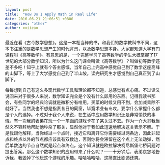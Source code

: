 ```yaml
---
layout: post
title:  "How Do I Apply Math in Real Life"
date: 2016-06-21 21:06:51 +0800
categories: "other"
author: xxiieao
---
```


最近在看《古今数学思想》。这是一本相当棒的书，和我们的数学教科书不同，这本书注重的是数学思想产生的时代背景，以及数学思想本身。大家都知道大学有门课程叫《高等数学》。有意思的是，一个完整学习了高等数学的学生大概掌握了17世纪的大部分数学知识，所以为什么这门课会叫做《高等数学》？叫做初等数学还差不多吧！知乎上就有个答主感慨，当年自己上完高中感觉自己到了数学这座高峰的山脚下，等上了大学感觉自己到了半山坡，读完研究生才感觉到自己真正到了山脚下。

每每想到自己有这么多现代数学工具和理论都不知道，总感觉有点心痛。不过话又说回来对于很多人来说，数学知识完全是个没有什么卵用的东西。记得我读书那会，有些同学的经典论调就是微积分有啥用，买菜的时候又用不到，会加减乘除不就好了。当然我也不想是指责昔日的同窗，毕竟术业有专攻，要学什么掌握什么都是个人的选择。不过对于我个人来说，在生活中应用数学知识还是非常愉快的事情。有一次我的表弟在玩一个一笔画的游戏卡在了某关过不去。作为一介大哥我当然义不容辞地帮助他秒杀了那关，显然他对于我如此迅速地解决这关表示不解。于是我跟他解释，当你经过一个点时，接近它和离开它你需要经过两条边，因此非起点和终点以外的节点都应该具有双数边，否则你将会滞留在这个点上无法动弹，然后单数边的节点自然就是起点和终点。这个知识就是欧拉解决柯尼斯堡七桥问题时提出答案。那么这个数学知识的应用带来了什么呢？——十分钟后，表弟哀怨地告诉我，我毁掉了他玩这个游戏的乐趣。哈哈哈哈哈，这简直比剧透还爽。
